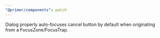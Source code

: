 ```yaml
---
"@primer/components": patch
---
```


Dialog properly auto-focuses cancel button by default when originating from a FocusZone/FocusTrap.
